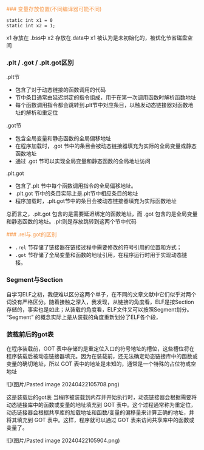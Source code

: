 <font color="#f79646">### 变量存放位置(不同编译器可能不同)</font>
```
static int x1 = 0
static int x2 = 1;
```
 x1 存放在 .bss中 
 x2 存放在.data中
 x1 被认为是未初始化的，被优化节省磁盘空间


### .plt / .got / .plt.got区别
.plt节
- 包含了对于动态链接的函数调用的代码
- 节中条目通常由延迟绑定的指令组成，用于在第一次调用函数时解析函数地址
- 每个函数调用指令都会跳转到.plt节中对应条目，以触发动态链接器对函数地址的解析和重定位

.got节
- 包含全局变量和静态函数的全局偏移地址
- 在程序加载时，.got 节中的条目会被动态链接器填充为实际的全局变量或静态函数地址
- 通过 .got 节可以实现全局变量和静态函数的全局地址访问

.plt.got
- 包含了.plt 节中每个函数调用指令的全局偏移地址。
- .plt.got 节中的条目实际上是.plt节中相应条目的地址
- 程序加载时，.plt.got节中的条目会被动态链接器填充为实际函数地址

总而言之，.plt.got 包含的是需要延迟绑定的函数地址，而 .got 包含的是全局变量和静态函数的地址。.plt则是存放跳转到这两个节中代码

<font color="#f79646">### .rel与.got的区别</font>
- `.rel` 节存储了链接器在链接过程中需要修改的符号引用的位置和方式；
- `.got` 节存储了全局变量和函数的地址引用，在程序运行时用于实现动态链接。

### Segment与Section
自学习ELF之初，我便难以区分这两个单子，在不同的文章文献中它们似乎对两个词没有严格区分。随着接触之深入，我发现，从链接的角度看，ELF是按Section存储的，事实也是如此；从装载的角度看，ELF文件又可以按照Segment划分。
“Segment” 的概念实际上是从装载的角度重新划分了ELF各个段，


### 装载前后的got表

在程序装载前，GOT 表中存储的是重定位入口的符号地址的槽位，这些槽位将在程序装载后被动态链接器填充。因为在装载前，还无法确定动态链接库中的函数或变量的确切地址，所以 GOT 表中的地址是未知的，通常是一个特殊的占位符或空地址

![](图片/Pasted image 20240422105708.png)

这是装载后的got表
当程序被装载到内存并开始执行时，动态链接器会根据需要将动态链接库中的函数或变量的地址填充到 GOT 表中。这个过程通常称为重定位，动态链接器会根据共享库的加载地址和函数/变量的偏移量来计算正确的地址，并将其填充到 GOT 表中。这样，程序就可以通过 GOT 表来访问共享库中的函数或变量了。

![](图片/Pasted image 20240422105904.png)

